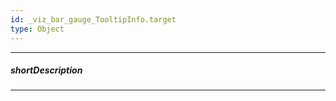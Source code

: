 ```yaml
---
id: _viz_bar_gauge_TooltipInfo.target
type: Object
---
```

---
##### shortDescription
<!-- Description goes here -->

---
<!-- Description goes here -->